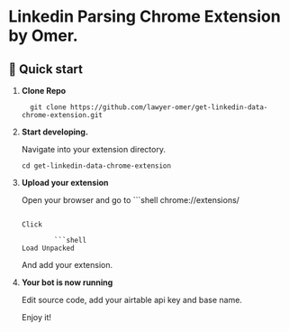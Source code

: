 # Linkedin Parsing Chrome Extension by Omer.

## 🚀 Quick start

1.  **Clone Repo**

    ```shell
      git clone https://github.com/lawyer-omer/get-linkedin-data-chrome-extension.git
    ```

2.  **Start developing.**

    Navigate into your extension directory.

    ```shell
    cd get-linkedin-data-chrome-extension
    ```

3.  **Upload your extension**

    Open your browser and go to 
        ```shell
    chrome://extensions/
    ```
    
    Click 
    
            ```shell
    Load Unpacked   
    ```
    And add your extension.
    
    
3.  **Your bot is now running**

    Edit source code, add your airtable api key and base name. 
    
    Enjoy it!
